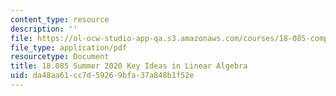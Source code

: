 ```yaml
---
content_type: resource
description: ''
file: https://ol-ocw-studio-app-qa.s3.amazonaws.com/courses/18-085-computational-science-and-engineering-i-summer-2020/da48aa61cc7d59269bfa37a848b1f52e_MIT18_085Summer20_key_ideas.pdf
file_type: application/pdf
resourcetype: Document
title: 18.085 Summer 2020 Key Ideas in Linear Algebra
uid: da48aa61-cc7d-5926-9bfa-37a848b1f52e
---
```

